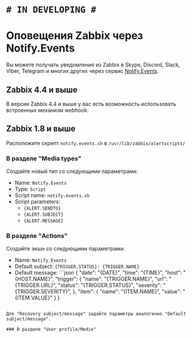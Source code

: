 # `# IN DEVELOPING #`

# Оповещения Zabbix через Notify.Events

Вы можете получать уведомления из Zabbix в Skype, Discord, Slack, Viber, Telegram и многих других через сервис
[Notify.Events](https://notify.events).

## Zabbix 4.4 и выше

В версии Zabbix 4.4 и выше у вас есть возможность использовать встроенных механизм webhook.

## Zabbix 1.8 и выше

Расположите скрипт `notify.events.sh` в `/usr/lib/zabbix/alertscripts/`

### В разделе "Media types"

Создайте новый тип со следующими параметрами:

* Name: `Notify.Events`
* Type: `Script`
* Script name: `notify.events.sh`
* Script parameters:
    * `{ALERT.SENDTO}`
    * `{ALERT.SUBJECT}`
    * `{ALERT.MESSAGE}`

### В разделе "Actions"

Создайте экшн со следующими параметрами:

* Name: `Notify.Events`
* Default subject: `{TRIGGER.STATUS}: {TRIGGER.NAME}`
* Default message: ```json
{
    "date": "{DATE}",
    "time": "{TIME}",
    "host": "{HOST.NAME}",
    "trigger": {
        "name": "{TRIGGER.NAME}",
        "url": "{TRIGGER.URL}",
        "status": "{TRIGGER.STATUS}",
        "severity": "{TRIGGER.SEVERITY}",
    },
    "item": {
        "name": "{ITEM.NAME}",
        "value": "{ITEM.VALUE}"
    }
}
```

Для "Recovery subject/message" задайте параметры аналогично "Default subject/message".

### В разделе "User profile/Medie"
